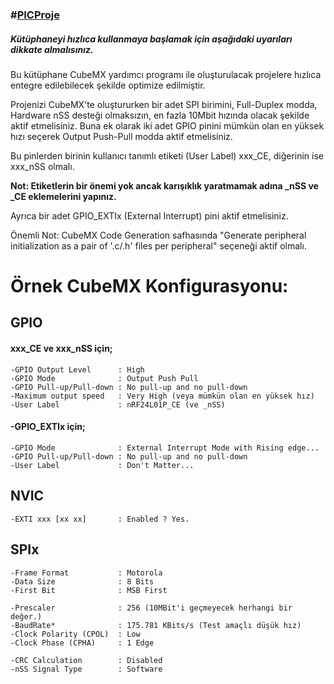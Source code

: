 ### #[PICProje](https://picproje.org/)
##### Kütüphaneyi hızlıca kullanmaya başlamak için aşağıdaki uyarıları dikkate almalısınız.

Bu kütüphane CubeMX yardımcı programı ile oluşturulacak projelere 
hızlıca entegre edilebilecek şekilde optimize edilmiştir. 

Projenizi CubeMX'te oluştururken bir adet SPI birimini, Full-Duplex modda, 
Hardware nSS desteği olmaksızın, en fazla 10Mbit hızında olacak şekilde aktif etmelisiniz. Buna ek olarak iki adet GPIO pinini mümkün olan en yüksek hızı seçerek Output Push-Pull modda aktif etmelisiniz. 

Bu pinlerden birinin kullanıcı tanımlı etiketi (User Label) xxx_CE, diğerinin ise xxx_nSS olmalı. 

**Not: Etiketlerin bir önemi yok ancak karışıklık yaratmamak adına _nSS ve _CE eklemelerini yapınız.**

Ayrıca bir adet GPIO_EXTIx (External Interrupt) pini aktif etmelisiniz. 

Önemli Not: CubeMX Code Generation safhasında "Generate peripheral initialization as a pair of '.c/.h' files per peripheral" seçeneği aktif olmalı.

# Örnek CubeMX Konfigurasyonu:
## GPIO
#### xxx_CE ve xxx_nSS için;
    -GPIO Output Level	    : High
    -GPIO Mode		        : Output Push Pull
    -GPIO Pull-up/Pull-down	: No pull-up and no pull-down
    -Maximum output speed	: Very High (veya mümkün olan en yüksek hız)
    -User Label		        : nRF24L01P_CE (ve _nSS)

#### -GPIO_EXTIx için;
    -GPIO Mode		        : External Interrupt Mode with Rising edge...
    -GPIO Pull-up/Pull-down	: No pull-up and no pull-down
    -User Label		        : Don't Matter...

## NVIC
    -EXTI xxx [xx xx]       : Enabled ? Yes.

## SPIx
    -Frame Format	        : Motorola
    -Data Size		        : 8 Bits
    -First Bit              : MSB First
	
	-Prescaler		        : 256 (10MBit'i geçmeyecek herhangi bir değer.)
    -BaudRate*	            : 175.781 KBits/s (Test amaçlı düşük hız)
	-Clock Polarity (CPOL)	: Low
	-Clock Phase (CPHA)	    : 1 Edge
	
	-CRC Calculation	    : Disabled
	-nSS Signal Type	    : Software

